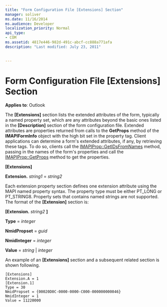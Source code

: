 ```yaml
---
title: "Form Configuration File [Extensions] Section"
manager: soliver
ms.date: 11/16/2014
ms.audience: Developer
localization_priority: Normal
api_type:
- COM
ms.assetid: 4817e446-982d-491c-abcf-cc888a771afa
description: "Last modified: July 23, 2011"
 
 
---
```


# Form Configuration File [Extensions] Section

  
  
**Applies to**: Outlook 
  
The **[Extensions]** section lists the extended attributes of the form, typically a named property set, which are any attributes beyond the basic ones listed in the **[Description]** section of the form configuration file. Extended attributes are properties returned from calls to the **GetProps** method of the **IMAPIFormInfo** object with the high bit set in the property tag. Client applications can determine a form's extended attributes, if any, by retrieving these tags. To do so, clients call the [IMAPIProp::GetIDsFromNames](imapiprop-getidsfromnames.md) method, passing in the names of the form's properties and call the [IMAPIProp::GetProps](imapiprop-getprops.md) method to get the properties. 
  
 **[Extensions]**
  
 **Extension.** _string1_ =  _string2_
  
Each extension property section defines one extension attribute using the MAPI named property syntax. The property type must be either PT_LONG or PT_STRING8. Property sets that contains named strings are not supported. The format of the **[Extension]** section is: 
  
 **[Extension.** _string2_ **]**
  
 **Type** =  _integer_
  
 **NmidPropset** =  _guid_
  
 **NmidInteger** =  _integer_
  
 **Value** =  _string_ |  _integer_
  
An example of an **[Extensions]** section and a subsequent related section is shown following. 
  
```
[Extensions]
Extension.A = 1
[Extension.1]
Type = 30
NmidPropset = {00020D0C-0000-0000-C000-000000000046}
NmidInteger = 1
Value = 11220000

```


